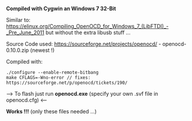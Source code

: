 **Compiled with Cygwin an Windows 7 32-Bit**

Similar to: https://elinux.org/Compiling_OpenOCD_for_Windows_7_(LibFTDI)_-_Pre_June_2011 
but without the extra libusb stuff ...

Source Code used: https://sourceforge.net/projects/openocd/ - openocd-0.10.0.zip (newest !)

Compiled with:

```
./configure --enable-remote-bitbang
make CFLAGS=-Wno-error // fixes: https://sourceforge.net/p/openocd/tickets/190/
```

--> To flash just run **openocd.exe** (specify your own .svf file in openocd.cfg) <--

**Works !!!** (only these files needed ...)
